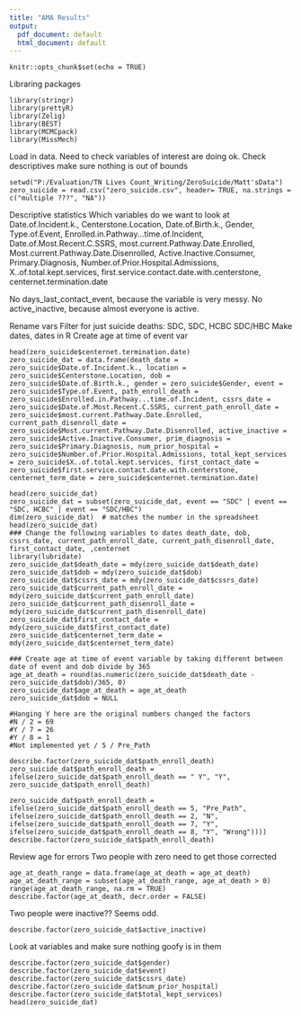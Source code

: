 ```yaml
---
title: "AMA Results"
output:
  pdf_document: default
  html_document: default
---
```


```{r setup, include=FALSE}
knitr::opts_chunk$set(echo = TRUE)
```
Libraring packages
```{r}
library(stringr)
library(prettyR)
library(Zelig)
library(BEST)
library(MCMCpack)
library(MissMech)
```
Load in data. Need to check variables of interest are doing ok.
Check descriptives make sure nothing is out of bounds
```{r}
setwd("P:/Evaluation/TN Lives Count_Writing/ZeroSuicide/Matt'sData")
zero_suicide = read.csv("zero_suicide.csv", header= TRUE, na.strings = c("multiple ???", "NA"))
```
Descriptive statistics
Which variables do we want to look at
Date.of.Incident.k., Centerstone.Location, Date.of.Birth.k., Gender, Type.of.Event, Enrolled.in.Pathway...time.of.Incident, Date.of.Most.Recent.C.SSRS, most.current.Pathway.Date.Enrolled, Most.current.Pathway.Date.Disenrolled, Active.Inactive.Consumer, Primary.Diagnosis, Number.of.Prior.Hospital.Admissions, X..of.total.kept.services, first.service.contact.date.with.centerstone, centernet.termination.date

No days_last_contact_event, because the variable is very messy.
No active_inactive, because almost everyone is active.

Rename vars
Filter for just suicide deaths: SDC, SDC, HCBC SDC/HBC 
Make dates, dates in R
Create age at time of event var

```{r}
head(zero_suicide$centernet.termination.date)
zero_suicide_dat = data.frame(death_date = zero_suicide$Date.of.Incident.k., location = zero_suicide$Centerstone.Location, dob = zero_suicide$Date.of.Birth.k., gender = zero_suicide$Gender, event = zero_suicide$Type.of.Event, path_enroll_death = zero_suicide$Enrolled.in.Pathway...time.of.Incident, cssrs_date = zero_suicide$Date.of.Most.Recent.C.SSRS, current_path_enroll_date = zero_suicide$most.current.Pathway.Date.Enrolled, current_path_disenroll_date = zero_suicide$Most.current.Pathway.Date.Disenrolled, active_inactive = zero_suicide$Active.Inactive.Consumer, prim_diagnosis = zero_suicide$Primary.Diagnosis, num_prior_hospital = zero_suicide$Number.of.Prior.Hospital.Admissions, total_kept_services = zero_suicide$X..of.total.kept.services, first_contact_date = zero_suicide$first.service.contact.date.with.centerstone, centernet_term_date = zero_suicide$centernet.termination.date)

head(zero_suicide_dat)
zero_suicide_dat = subset(zero_suicide_dat, event == "SDC" | event == "SDC, HCBC" | event == "SDC/HBC")
dim(zero_suicide_dat)  # matches the number in the spreadsheet
head(zero_suicide_dat)
### Change the following variables to dates death_date, dob, cssrs_date, current_path_enroll_date, current_path_disenroll_date, first_contact_date, ,centernet
library(lubridate)
zero_suicide_dat$death_date = mdy(zero_suicide_dat$death_date)
zero_suicide_dat$dob = mdy(zero_suicide_dat$dob)
zero_suicide_dat$cssrs_date = mdy(zero_suicide_dat$cssrs_date)
zero_suicide_dat$current_path_enroll_date = mdy(zero_suicide_dat$current_path_enroll_date)
zero_suicide_dat$current_path_disenroll_date = mdy(zero_suicide_dat$current_path_disenroll_date)
zero_suicide_dat$first_contact_date = mdy(zero_suicide_dat$first_contact_date)
zero_suicide_dat$centernet_term_date = mdy(zero_suicide_dat$centernet_term_date)

### Create age at time of event variable by taking different between date of event and dob divide by 365
age_at_death = round(as.numeric(zero_suicide_dat$death_date - zero_suicide_dat$dob)/365, 0)
zero_suicide_dat$age_at_death = age_at_death
zero_suicide_dat$dob = NULL

#Hanging Y here are the original numbers changed the factors
#N / 2 = 69
#Y / 7 = 26
#Y / 8 = 1
#Not implemented yet / 5 / Pre_Path

describe.factor(zero_suicide_dat$path_enroll_death)
zero_suicide_dat$path_enroll_death = ifelse(zero_suicide_dat$path_enroll_death == " Y", "Y", zero_suicide_dat$path_enroll_death)

zero_suicide_dat$path_enroll_death = ifelse(zero_suicide_dat$path_enroll_death == 5, "Pre_Path", ifelse(zero_suicide_dat$path_enroll_death == 2, "N", ifelse(zero_suicide_dat$path_enroll_death == 7, "Y", ifelse(zero_suicide_dat$path_enroll_death == 8, "Y", "Wrong"))))
describe.factor(zero_suicide_dat$path_enroll_death)
```
Review age for errors
Two people with zero need to get those corrected
```{r}
age_at_death_range = data.frame(age_at_death = age_at_death)
age_at_death_range = subset(age_at_death_range, age_at_death > 0)
range(age_at_death_range, na.rm = TRUE)
describe.factor(age_at_death, decr.order = FALSE)
```
Two people were inactive?? Seems odd. 
```{r}
describe.factor(zero_suicide_dat$active_inactive)
```
Look at variables and make sure nothing goofy is in them
```{r}
describe.factor(zero_suicide_dat$gender)
describe.factor(zero_suicide_dat$event)
describe.factor(zero_suicide_dat$cssrs_date)
describe.factor(zero_suicide_dat$num_prior_hospital)
describe.factor(zero_suicide_dat$total_kept_services)
head(zero_suicide_dat)
```


